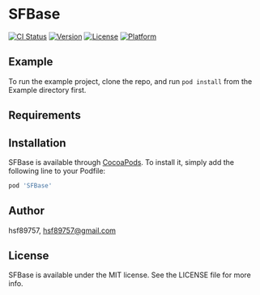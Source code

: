 # SFBase

[![CI Status](https://img.shields.io/travis/hsf89757/SFBase.svg?style=flat)](https://travis-ci.org/hsf89757/SFBase)
[![Version](https://img.shields.io/cocoapods/v/SFBase.svg?style=flat)](https://cocoapods.org/pods/SFBase)
[![License](https://img.shields.io/cocoapods/l/SFBase.svg?style=flat)](https://cocoapods.org/pods/SFBase)
[![Platform](https://img.shields.io/cocoapods/p/SFBase.svg?style=flat)](https://cocoapods.org/pods/SFBase)

## Example

To run the example project, clone the repo, and run `pod install` from the Example directory first.

## Requirements

## Installation

SFBase is available through [CocoaPods](https://cocoapods.org). To install
it, simply add the following line to your Podfile:

```ruby
pod 'SFBase'
```

## Author

hsf89757, hsf89757@gmail.com

## License

SFBase is available under the MIT license. See the LICENSE file for more info.
